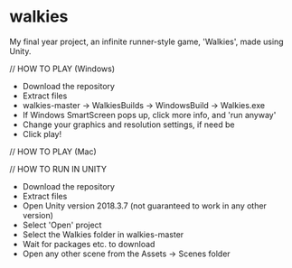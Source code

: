 # walkies
My final year project, an infinite runner-style game, 'Walkies', made using Unity.

// HOW TO PLAY (Windows)

- Download the repository
- Extract files
- walkies-master -> WalkiesBuilds -> WindowsBuild -> Walkies.exe
- If Windows SmartScreen pops up, click more info, and 'run anyway'
- Change your graphics and resolution settings, if need be
- Click play!


// HOW TO PLAY (Mac)



// HOW TO RUN IN UNITY

- Download the repository
- Extract files
- Open Unity version 2018.3.7 (not guaranteed to work in any other version)
- Select 'Open' project
- Select the Walkies folder in walkies-master
- Wait for packages etc. to download
- Open any other scene from the Assets -> Scenes folder
